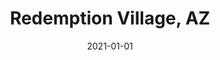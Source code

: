 ---
title: Redemption Village, AZ
description: Brief description of this section
cover: manuel-nageli.jpg
date: 2021-01-01
---